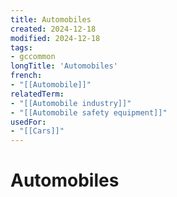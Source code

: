 ```yaml
---
title: Automobiles
created: 2024-12-18
modified: 2024-12-18
tags:
- gccommon
longTitle: 'Automobiles'
french:
- "[[Automobile]]"
relatedTerm:
- "[[Automobile industry]]"
- "[[Automobile safety equipment]]"
usedFor:
- "[[Cars]]"
---
```

# Automobiles
